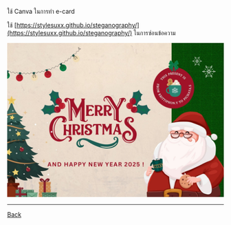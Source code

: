 
ใช้ Canva ในการทำ e-card 

ใช้ [https://stylesuxx.github.io/steganography/](https://stylesuxx.github.io/steganography/) ในการซ่อนข้อความ


![pageChirstmas](img/Christmasm.png)


---
[Back](README.md)
